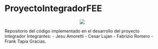 # ProyectoIntegradorFEE
<p align="center">
  <img src="https://media.discordapp.net/attachments/1042936737447546920/1043592921733140490/ulima_logo.png"/>
</p>
Repositorio del código implementado en el desarrollo del proyecto integrador
Integrantes:
- Jesu Amoretti
- Cesar Lujan
- Fabrizio Romero
- Frank Tapia
Gracias.
